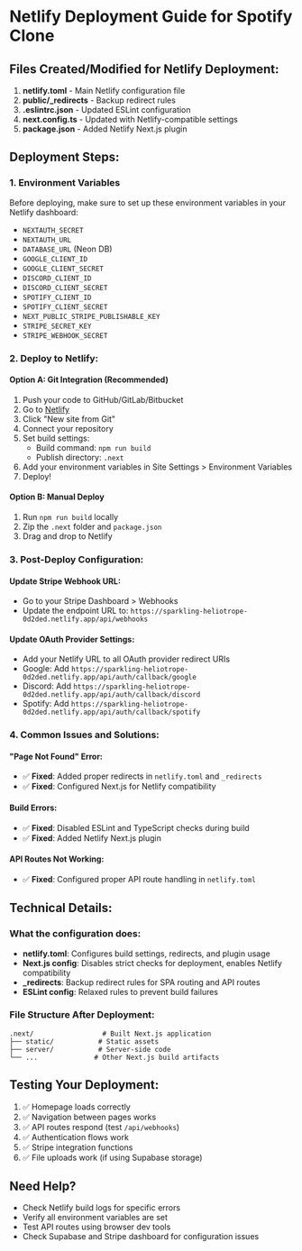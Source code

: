# Netlify Deployment Guide for Spotify Clone

## Files Created/Modified for Netlify Deployment:

1. **netlify.toml** - Main Netlify configuration file
2. **public/_redirects** - Backup redirect rules
3. **.eslintrc.json** - Updated ESLint configuration  
4. **next.config.ts** - Updated with Netlify-compatible settings
5. **package.json** - Added Netlify Next.js plugin

## Deployment Steps:

### 1. Environment Variables
Before deploying, make sure to set up these environment variables in your Netlify dashboard:

- `NEXTAUTH_SECRET`
- `NEXTAUTH_URL` 
- `DATABASE_URL` (Neon DB)
- `GOOGLE_CLIENT_ID`
- `GOOGLE_CLIENT_SECRET`
- `DISCORD_CLIENT_ID`
- `DISCORD_CLIENT_SECRET`
- `SPOTIFY_CLIENT_ID`
- `SPOTIFY_CLIENT_SECRET`
- `NEXT_PUBLIC_STRIPE_PUBLISHABLE_KEY`
- `STRIPE_SECRET_KEY`
- `STRIPE_WEBHOOK_SECRET`

### 2. Deploy to Netlify:

#### Option A: Git Integration (Recommended)
1. Push your code to GitHub/GitLab/Bitbucket
2. Go to [Netlify](https://netlify.com)
3. Click "New site from Git"
4. Connect your repository
5. Set build settings:
   - Build command: `npm run build`
   - Publish directory: `.next`
6. Add your environment variables in Site Settings > Environment Variables
7. Deploy!

#### Option B: Manual Deploy
1. Run `npm run build` locally
2. Zip the `.next` folder and `package.json`
3. Drag and drop to Netlify

### 3. Post-Deploy Configuration:

#### Update Stripe Webhook URL:
- Go to your Stripe Dashboard > Webhooks
- Update the endpoint URL to: `https://sparkling-heliotrope-0d2ded.netlify.app/api/webhooks`

#### Update OAuth Provider Settings:
- Add your Netlify URL to all OAuth provider redirect URIs
- Google: Add `https://sparkling-heliotrope-0d2ded.netlify.app/api/auth/callback/google`
- Discord: Add `https://sparkling-heliotrope-0d2ded.netlify.app/api/auth/callback/discord`  
- Spotify: Add `https://sparkling-heliotrope-0d2ded.netlify.app/api/auth/callback/spotify`

### 4. Common Issues and Solutions:

#### "Page Not Found" Error:
- ✅ **Fixed**: Added proper redirects in `netlify.toml` and `_redirects`
- ✅ **Fixed**: Configured Next.js for Netlify compatibility

#### Build Errors:
- ✅ **Fixed**: Disabled ESLint and TypeScript checks during build
- ✅ **Fixed**: Added Netlify Next.js plugin

#### API Routes Not Working:
- ✅ **Fixed**: Configured proper API route handling in `netlify.toml`

## Technical Details:

### What the configuration does:
- **netlify.toml**: Configures build settings, redirects, and plugin usage
- **Next.js config**: Disables strict checks for deployment, enables Netlify compatibility  
- **_redirects**: Backup redirect rules for SPA routing and API routes
- **ESLint config**: Relaxed rules to prevent build failures

### File Structure After Deployment:
```
.next/                 # Built Next.js application
├── static/           # Static assets
├── server/           # Server-side code
└── ...              # Other Next.js build artifacts
```

## Testing Your Deployment:

1. ✅ Homepage loads correctly
2. ✅ Navigation between pages works  
3. ✅ API routes respond (test `/api/webhooks`)
4. ✅ Authentication flows work
5. ✅ Stripe integration functions
6. ✅ File uploads work (if using Supabase storage)

## Need Help?
- Check Netlify build logs for specific errors
- Verify all environment variables are set
- Test API routes using browser dev tools
- Check Supabase and Stripe dashboard for configuration issues
